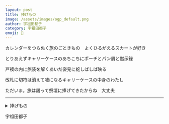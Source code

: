 ```yaml
---
layout: post
title: 捧げもの
image: /assets/images/ogp_default.png
author: 宇祖田都子
category: 宇祖田都子
emoji: 🎈
---
```


<div class="tanka-area"><div class="tanka">
<p>カレンダーをつらぬく旅のごときもの　よくひるがえるスカートが好き</p>
<p>とりあえずキャリーケースのあちこちにポーチとパン屑と黙示録</p>
<p>戸襖の内に旅装を解くあいだ姿見に蛇しばしば映る</p>
<p>改札に切符は消えて嘘になるキャリーケースの中身のわたし</p>
<p>ただいま。旅は屠って祭壇に捧げてきたからね　大丈夫</p></div></div>

---

<details><summary>捧げもの</summary>
カレンダーをつらぬく旅のごときもの　よくひるがえるスカートが好き<br />
とりあえずキャリーケースのあちこちにポーチとパン屑と黙示録<br />
戸襖の内に旅装を解くあいだ姿見に蛇しばしば映る<br />
改札に切符は消えて嘘になるキャリーケースの中身のわたし<br />
ただいま。旅は屠って祭壇に捧げてきたからね　大丈夫<br />
</details>

宇祖田都子
